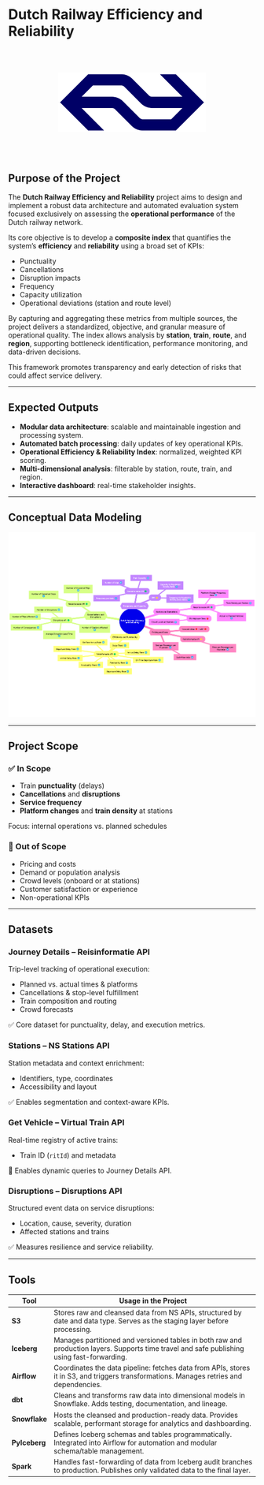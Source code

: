 # Dutch Railway Efficiency and Reliability

<br>
<br>

<p align="center">
  <img src="img/ns_logo.png" alt="NS logo" width="300">
</p>

<br>
<br>

## Purpose of the Project

The **Dutch Railway Efficiency and Reliability** project aims to design and implement a robust data architecture and automated evaluation system focused exclusively on assessing the **operational performance** of the Dutch railway network.

Its core objective is to develop a **composite index** that quantifies the system’s **efficiency** and **reliability** using a broad set of KPIs:

* Punctuality
* Cancellations
* Disruption impacts
* Frequency
* Capacity utilization
* Operational deviations (station and route level)

By capturing and aggregating these metrics from multiple sources, the project delivers a standardized, objective, and granular measure of operational quality. The index allows analysis by **station**, **train**, **route**, and **region**, supporting bottleneck identification, performance monitoring, and data-driven decisions.

This framework promotes transparency and early detection of risks that could affect service delivery.

---

## Expected Outputs

* **Modular data architecture**: scalable and maintainable ingestion and processing system.
* **Automated batch processing**: daily updates of key operational KPIs.
* **Operational Efficiency & Reliability Index**: normalized, weighted KPI scoring.
* **Multi-dimensional analysis**: filterable by station, route, train, and region.
* **Interactive dashboard**: real-time stakeholder insights.

---

## Conceptual Data Modeling

![Conceptual Data Model](img/capstone_conceptual_data_model.png)

---

## Project Scope

### ✅ In Scope

* Train **punctuality** (delays)
* **Cancellations** and **disruptions**
* **Service frequency**
* **Platform changes** and **train density** at stations

Focus: internal operations vs. planned schedules

### 🚫 Out of Scope

* Pricing and costs
* Demand or population analysis
* Crowd levels (onboard or at stations)
* Customer satisfaction or experience
* Non-operational KPIs

---

## Datasets

### Journey Details – Reisinformatie API

Trip-level tracking of operational execution:

* Planned vs. actual times & platforms
* Cancellations & stop-level fulfillment
* Train composition and routing
* Crowd forecasts

✅ Core dataset for punctuality, delay, and execution metrics.

### Stations – NS Stations API

Station metadata and context enrichment:

* Identifiers, type, coordinates
* Accessibility and layout

✅ Enables segmentation and context-aware KPIs.

### Get Vehicle – Virtual Train API

Real-time registry of active trains:

* Train ID (`ritId`) and metadata

🔁 Enables dynamic queries to Journey Details API.

### Disruptions – Disruptions API

Structured event data on service disruptions:

* Location, cause, severity, duration
* Affected stations and trains

✅ Measures resilience and service reliability.

---

## Tools

| **Tool**     | **Usage in the Project**                                                                                                                  |
|--------------|-------------------------------------------------------------------------------------------------------------------------------------------|
| **S3**       | Stores raw and cleansed data from NS APIs, structured by date and data type. Serves as the staging layer before processing.              |
| **Iceberg**  | Manages partitioned and versioned tables in both raw and production layers. Supports time travel and safe publishing using fast-forwarding. |
| **Airflow**  | Coordinates the data pipeline: fetches data from APIs, stores it in S3, and triggers transformations. Manages retries and dependencies.   |
| **dbt**      | Cleans and transforms raw data into dimensional models in Snowflake. Adds testing, documentation, and lineage.                            |
| **Snowflake**| Hosts the cleansed and production-ready data. Provides scalable, performant storage for analytics and dashboarding.                       |
| **PyIceberg**| Defines Iceberg schemas and tables programmatically. Integrated into Airflow for automation and modular schema/table management.           |
| **Spark**    | Handles fast-forwarding of data from Iceberg audit branches to production. Publishes only validated data to the final layer.              |
